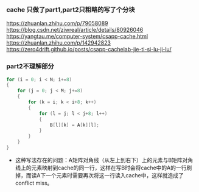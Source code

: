 ### cache 只做了part1,part2只粗略的写了个分块

<https://zhuanlan.zhihu.com/p/79058089>
<https://blog.csdn.net/zjwreal/article/details/80926046>
<https://yangtau.me/computer-system/csapp-cache.html>
<https://zhuanlan.zhihu.com/p/142942823>
<https://zero4drift.github.io/posts/csapp-cachelab-jie-ti-si-lu-ji-lu/>

### part2不理解部分
```C
for (i = 0; i < N; i+=8)
{
    for (j = 0; j < M; j+=8)
    {
        for (k = i; k < i+8; k++) 
        {
            for (l = j; l < j+8; l++)
            {
                B[l][k] = A[k][l];
            }
        }
    }
}
```
* 这种写法存在的问题：A矩阵对角线（从左上到右下）上的元素与B矩阵对角线上的元素映射到cache的同一行，这样在写B时会将cache中的A的一行刷掉，而读A下一个元素时需要再次将这一行读入cache中，这样就造成了conflict miss。



